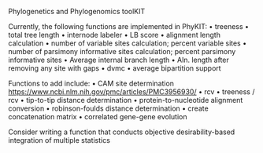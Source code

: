 Phylogenetics and Phylogenomics toolKIT

Currently, the following functions are implemented in PhyKIT:
• treeness
• total tree length
• internode labeler
• LB score
• alignment length calculation
• number of variable sites calculation; percent variable sites
• number of parsimony informative sites calculation; percent parsimony informative sites
• Average internal branch length
• Aln. length after removing any site with gaps
• dvmc
• average bipartition support

Functions to add include:
• CAM site determination https://www.ncbi.nlm.nih.gov/pmc/articles/PMC3956930/
• rcv
• treeness / rcv
• tip-to-tip distance determination
• protein-to-nucleotide alignment conversion
• robinson-foulds distance determination
• create concatenation matrix
• correlated gene-gene evolution


Consider writing a function that conducts objective desirability-based integration of multiple statistics